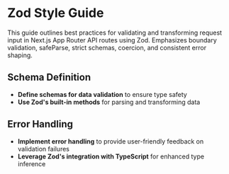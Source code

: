 # Zod Style Guide

This guide outlines best practices for validating and transforming request input in Next.js App Router API routes using Zod. Emphasizes boundary validation, safeParse, strict schemas, coercion, and consistent error shaping.

## Schema Definition

- **Define schemas for data validation** to ensure type safety
- **Use Zod's built-in methods** for parsing and transforming data

## Error Handling

- **Implement error handling** to provide user-friendly feedback on validation failures
- **Leverage Zod's integration with TypeScript** for enhanced type inference

